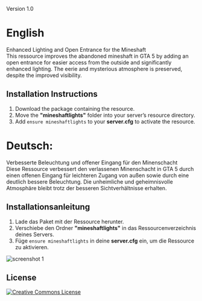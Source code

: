 Version 1.0

# English  
Enhanced Lighting and Open Entrance for the Mineshaft  
This ressource improves the abandoned mineshaft in GTA 5 by adding an open entrance for easier access from the outside and significantly enhanced lighting. The eerie and mysterious atmosphere is preserved, despite the improved visibility.

## Installation Instructions
1. Download the package containing the resource.  
2. Move the **"mineshaftlights"** folder into your server’s resource directory.  
3. Add `ensure mineshaftlights` to your **server.cfg** to activate the resource.

# Deutsch:  
Verbesserte Beleuchtung und offener Eingang für den Minenschacht  
Diese Ressource verbessert den verlassenen Minenschacht in GTA 5 durch einen offenen Eingang für leichteren Zugang von außen sowie durch eine deutlich bessere Beleuchtung. Die unheimliche und geheimnisvolle Atmosphäre bleibt trotz der besseren Sichtverhältnisse erhalten.

## Installationsanleitung
1. Lade das Paket mit der Ressource herunter.  
2. Verschiebe den Ordner **"mineshaftlights"** in das Ressourcenverzeichnis deines Servers.  
3. Füge `ensure mineshaftlights` in deine **server.cfg** ein, um die Ressource zu aktivieren.

![screenshot 1](https://i.imgur.com/d90f3lf.png)

## License
<a rel="license" href="http://creativecommons.org/licenses/by-nc/4.0/"><img alt="Creative Commons License" style="border-width:0" src="https://i.creativecommons.org/l/by-nc/3.0/88x31.png" /></a>
